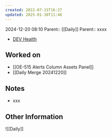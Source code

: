 ```yaml
---
created: 2022-07-15T16:27
updated: 2025-01-30T11:48
---
```

2024-12-20 08:10
Parent:: [[Daily]] 
Parent:: xxxx

- [DEV Health](https://health-configdev.mixtelematics.com/public/mapshow.htm?id=2001&mapid=1A35514B-E08F-4B7C-90B8-CD1774AE8CA3)

## Worked on

- [[OE-515 Alerts Column Assets Panel]]
- [[Daily Merge 20241220]]

## Notes

- xxx


## Other Information

![[Daily]]
